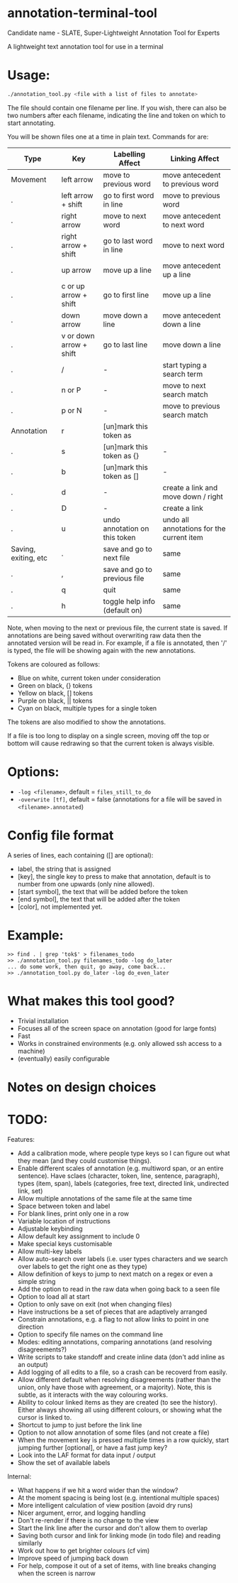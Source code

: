 # annotation-terminal-tool

Candidate name - SLATE, Super-Lightweight Annotation Tool for Experts

A lightweight text annotation tool for use in a terminal

# Usage:

```sh
./annotation_tool.py <file with a list of files to annotate>
```

The file should contain one filename per line.
If you wish, there can also be two numbers after each filename, indicating the line and token on which to start annotating.

You will be shown files one at a time in plain text. Commands for are:

Type                 | Key                     | Labelling Affect                 | Linking Affect
-------------------- | ----------------------- | -------------------------------- | ---------------------
Movement             | left arrow              | move to previous word            | move antecedent to previous word
.                    | left arrow + shift      | go to first word in line         | move to previous word
.                    | right arrow             | move to next word                | move antecedent to next word
.                    | right arrow + shift     | go to last word in line          | move to next word
.                    | up arrow                | move up a line                   | move antecedent up a line
.                    | c or up arrow + shift   | go to first line                 | move up a line
.                    | down arrow              | move down a line                 | move antecedent down a line
.                    | v or down arrow + shift | go to last line                  | move down a line
.                    | /                       | -                                | start typing a search term
.                    | n or P                  | -                                | move to next search match
.                    | p or N                  | -                                | move to previous search match
Annotation           | r                       | [un]mark this token as ||        | -
.                    | s                       | [un]mark this token as {}        | -
.                    | b                       | [un]mark this token as []        | -
.                    | d                       | -                                | create a link and move down / right
.                    | D                       | -                                | create a link
.                    | u                       | undo annotation on this token    | undo all annotations for the current item
Saving, exiting, etc | .                       | save and go to next file         | same
.                    | ,                       | save and go to previous file     | same
.                    | q                       | quit                             | same
.                    | h                       | toggle help info (default on)    | same

Note, when moving to the next or previous file, the current state is saved.
If annotations are being saved without overwriting raw data then the annotated version will be read in.
For example, if a file is annotated, then '/\' is typed, the file will be showing again with the new annotations.


Tokens are coloured as follows:

 - Blue on white, current token under consideration
 - Green on black, {} tokens
 - Yellow on black, [] tokens
 - Purple on black, || tokens
 - Cyan on black, multiple types for a single token

The tokens are also modified to show the annotations.

If a file is too long to display on a single screen, moving off the top or
bottom will cause redrawing so that the current token is always visible.

# Options:

 - `-log <filename>`, default = `files_still_to_do`
 - `-overwrite [tf]`, default = false (annotations for a file will be saved in `<filename>.annotated`)

# Config file format

A series of lines, each containing ([] are optional):

 - label, the string that is assigned
 - [key], the single key to press to make that annotation, default is to
 	 number from one upwards (only nine allowed).
 - [start symbol], the text that will be added before the token
 - [end symbol], the text that will be added after the token
 - [color], not implemented yet.

# Example:

```
>> find . | grep 'tok$' > filenames_todo
>> ./annotation_tool.py filenames_todo -log do_later
... do some work, then quit, go away, come back...
>> ./annotation_tool.py do_later -log do_even_later
```

# What makes this tool good?

- Trivial installation
- Focuses all of the screen space on annotation (good for large fonts)
- Fast
- Works in constrained environments (e.g. only allowed ssh access to a machine)
- (eventually) easily configurable

# Notes on design choices


# TODO:

Features:
 - Add a calibration mode, where people type keys so I can figure out what they mean (and they could customise things).
 - Enable different scales of annotation (e.g. multiword span, or an entire sentence). Have sclaes (character, token, line, sentence, paragraph), types (item, span), labels (categories, free text, directed link, undirected link, set)
 - Allow multiple annotations of the same file at the same time
 - Space between token and label
 - For blank lines, print only one in a row
 - Variable location of instructions
 - Adjustable keybinding
 - Allow default key assignment to include 0
 - Make special keys customisable
 - Allow multi-key labels
 - Allow auto-search over labels (i.e. user types characters and we search over labels to get the right one as they type)
 - Allow definition of keys to jump to next match on a regex or even a simple string
 - Add the option to read in the raw data when going back to a seen file
 - Option to load all at start
 - Option to only save on exit (not when changing files)
 - Have instructions be a set of pieces that are adaptively arranged
 - Constrain annotations, e.g. a flag to not allow links to point in one direction
 - Option to specify file names on the command line
 - Modes: editing annotations, comparing annotations (and resolving disagreements?)
 - Write scripts to take standoff and create inline data (don't add inline as an output)
 - Add logging of all edits to a file, so a crash can be recoverd from easily.
 - Allow different default when resolving disagreements (rather than the union, only have those with agreement, or a majority). Note, this is subtle, as it interacts with the way colouring works.
 - Ability to colour linked items as they are created (to see the history). Either always showing all using different colours, or showing what the cursor is linked to.
 - Shortcut to jump to just before the link line
 - Option to not allow annotation of some files (and not create a file)
 - When the movement key is pressed multiple times in a row quickly, start jumping further [optional], or have a fast jump key?
 - Look into the LAF format for data input / output
 - Show the set of available labels

Internal:
 - What happens if we hit a word wider than the window?
 - At the moment spacing is being lost (e.g. intentional multiple spaces)
 - More intelligent calculation of view position (avoid dry runs)
 - Nicer argument, error, and logging handling
 - Don't re-render if there is no change to the view
 - Start the link line after the cursor and don't allow them to overlap
 - Saving both cursor and link for linking mode (in todo file) and reading similarly
 - Work out how to get brighter colours (cf vim)
 - Improve speed of jumping back down
 - For help, compose it out of a set of items, with line breaks changing when the screen is narrow
